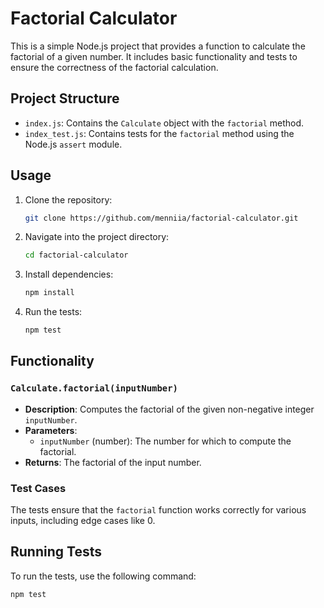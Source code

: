 # Factorial Calculator

This is a simple Node.js project that provides a function to calculate the factorial of a given number. It includes basic functionality and tests to ensure the correctness of the factorial calculation.

## Project Structure

- `index.js`: Contains the `Calculate` object with the `factorial` method.
- `index_test.js`: Contains tests for the `factorial` method using the Node.js `assert` module.

## Usage

1. Clone the repository:

   ```bash
   git clone https://github.com/menniia/factorial-calculator.git
   ```

2. Navigate into the project directory:

   ```bash
   cd factorial-calculator
   ```

3. Install dependencies:

   ```bash
   npm install
   ```

4. Run the tests:

   ```bash
   npm test
   ```

## Functionality

### `Calculate.factorial(inputNumber)`

- **Description**: Computes the factorial of the given non-negative integer `inputNumber`.
- **Parameters**:
  - `inputNumber` (number): The number for which to compute the factorial.
- **Returns**: The factorial of the input number.

### Test Cases

The tests ensure that the `factorial` function works correctly for various inputs, including edge cases like 0.

## Running Tests

To run the tests, use the following command:

```bash
npm test
```
